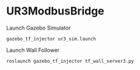 # UR3ModbusBridge

Launch Gazebo Simulator
```
gazebo_tf_injector ur3_sim.launch
```

Launch Wall Follower
```
roslaunch gazebo_tf_injector tf_wall_server3.py
```



